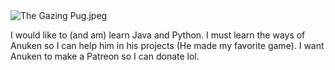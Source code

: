 <img src="https://github.com/CallMeSirEntertainmentYT/CallMeSirEntertainmentYT/blob/main/The%20Gazing%20Pug.jpeg?raw=true" alt="The Gazing Pug.jpeg"/>

I would like to (and am) learn Java and Python.
I must learn the ways of Anuken so I can help him in his projects (He made my favorite game).
I want Anuken to make a Patreon so I can donate lol.
